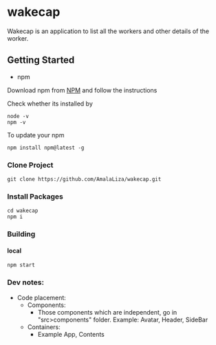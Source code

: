 # wakecap

Wakecap is an application to list all the workers and other details of the worker.

## Getting Started

* npm

Download npm from [NPM](https://nodejs.org/en/) and follow the instructions

Check whether its installed by
```
node -v
npm -v
```

To update your npm
```
npm install npm@latest -g
```

### Clone Project
```
git clone https://github.com/AmalaLiza/wakecap.git
```

### Install Packages
```
cd wakecap
npm i
```

### Building
#### local
```
npm start
```

### Dev notes:
- Code placement:
    - Components:
        - Those components which are independent, go in "src>components" folder.
        Example: Avatar, Header, SideBar
    - Containers:
        - Example App, Contents
